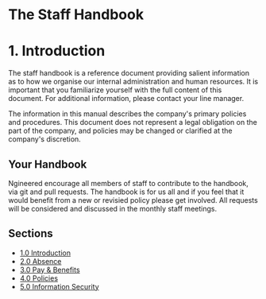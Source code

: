 # The Staff Handbook

# 1. Introduction

The staff handbook is a reference document providing salient information as to how we organise our internal administration and human resources. It is important that you familiarize yourself with the full content of this document. For additional information, please contact your line manager.

The information in this manual describes the company's primary policies and procedures.  This document does not represent a legal obligation on the part of the company, and policies may be changed or clarified at the company's discretion.

## Your Handbook

Ngineered encourage all members of staff to contribute to the handbook, via git and pull requests. The handbook is for us all and if you feel that it would benefit from a new or revisied policy please get involved. All requests will be considered and discussed in the monthly staff meetings.

## Sections

* [1.0 Introduction](./README.md)
* [2.0 Absence](./2-Absence.md)
* [3.0 Pay & Benefits](./3-Pay_+_Benefits.md)
* [4.0 Policies](./4-Policies.md)
* [5.0 Information Security](./5-Information_Security.md)

